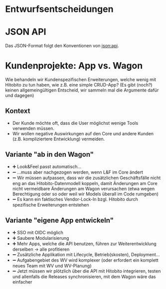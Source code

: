 # Entwurfsentscheidungen

# JSON API

Das JSON-Format folgt den Konventionen von [json:api](http://jsonapi.org).

# Kundenprojekte: App vs. Wagon

Wie behandeln wir Kundenspezifischen Erweiterungen, welche wenig mit Hitobito zu tun haben, wie z.B. eine simple CRUD-App? 
(Es gibt (noch?) keinen allgemeingültigen Entscheid, wir sammeln mal die Argumente dafür und dagegen)

## Kontext

* Der Kunde möchte oft, dass die User möglichst wenige Tools verwenden müssen.
* Wir wollen negative Auswirkungen auf den Core und andere Kunden (z.B. kompliziertere Entwicklung) vermeiden.

## Variante "ab in den Wagon"

* ➕ Look&Feel passt automatisch...
* ➖ ...muss aber nachgezogen werden, wenn L&F im Core ändert
* ➖ Wir müssen aufpassen, dass wir die zusätzlichen Geschäftsfälle nicht eng an das Hitobito-Datenmodell koppeln, damit Änderungen am Core nicht vermeidbare Änderungen am Wagon verursachen (etwa wegen Berechtigung oder so oder weil wir Models überall im Code rumgeben)
* ➖ Es kann ein faktisches Vendor-Lock-In bzgl. Hitobito durch spezifische Erweiterungen entstehen

## Variante "eigene App entwickeln"

* ➕ SSO mit OIDC möglich
* ➕ Saubere Modularisierung
* ➕ Mehr Apps, welche die API benutzen, führen zur Weiterentwicklung derselben -> alle profitieren
* ➖ Zusätzliche Applikation mit Lifecycle, Betrieb(skosten), Deployment...
* ➖ Aufgabengebiet des WV wird komplexer (oder erfordert ein komplett neues Team mit WV und WV-Planung)
* ➖ Jetzt müssen wir plötzlich über die API mit Hitobito integrieren, testen und allenfalls die Releases synchronisieren, mit dem Wagon wäre das einfacher

